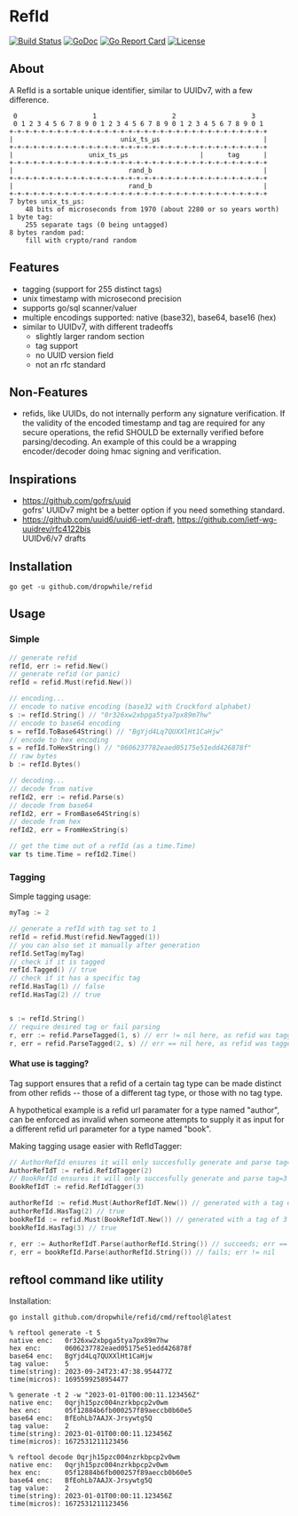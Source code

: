 RefId
=====

[![Build Status](https://github.com/dropwhile/refid/workflows/unit-tests/badge.svg)][1]
[![GoDoc](https://godoc.org/github.com/dropwhile/refid?status.png)][2]
[![Go Report Card](https://goreportcard.com/badge/dropwhile/refid)](https://goreportcard.com/report/dropwhile/refid)
[![License](https://img.shields.io/github/license/dropwhile/refid.svg)](https://github.com/dropwhile/refid/blob/master/LICENSE.md)

## About

A RefId is a sortable unique identifier, similar to UUIDv7, with a few difference.

```
 0                   1                   2                   3
 0 1 2 3 4 5 6 7 8 9 0 1 2 3 4 5 6 7 8 9 0 1 2 3 4 5 6 7 8 9 0 1
+-+-+-+-+-+-+-+-+-+-+-+-+-+-+-+-+-+-+-+-+-+-+-+-+-+-+-+-+-+-+-+-+
|                           unix_ts_µs                          |
+-+-+-+-+-+-+-+-+-+-+-+-+-+-+-+-+-+-+-+-+-+-+-+-+-+-+-+-+-+-+-+-+
|                   unix_ts_µs                  |      tag      |
+-+-+-+-+-+-+-+-+-+-+-+-+-+-+-+-+-+-+-+-+-+-+-+-+-+-+-+-+-+-+-+-+
|                             rand_b                            |
+-+-+-+-+-+-+-+-+-+-+-+-+-+-+-+-+-+-+-+-+-+-+-+-+-+-+-+-+-+-+-+-+
|                             rand_b                            |
+-+-+-+-+-+-+-+-+-+-+-+-+-+-+-+-+-+-+-+-+-+-+-+-+-+-+-+-+-+-+-+-+
7 bytes unix_ts_µs:
    48 bits of microseconds from 1970 (about 2280 or so years worth)
1 byte tag:
    255 separate tags (0 being untagged)
8 bytes random pad:
    fill with crypto/rand random
```

## Features

*   tagging (support for 255 distinct tags)
*   unix timestamp with microsecond precision
*   supports go/sql scanner/valuer
*   multiple encodings supported: native (base32), base64, base16 (hex)
*   similar to UUIDv7, with different tradeoffs
    *    slightly larger random section
    *    tag support
    *    no UUID version field
    *    not an rfc standard

## Non-Features

*   refids, like UUIDs, do not internally perform any signature verification.
    If the validity of the encoded timestamp and tag are required for any secure
    operations, the refid SHOULD be externally verified before parsing/decoding.
    An example of this could be a wrapping encoder/decoder doing hmac signing and verification.

## Inspirations

*   https://github.com/gofrs/uuid  
    gofrs' UUIDv7 might be a better option if you need something standard.
*   https://github.com/uuid6/uuid6-ietf-draft,
    https://github.com/ietf-wg-uuidrev/rfc4122bis  
    UUIDv6/v7 drafts

## Installation
```
go get -u github.com/dropwhile/refid
```

## Usage

### Simple
```go
// generate refid
refId, err := refid.New()
// generate refid (or panic)
refId = refid.Must(refid.New())

// encoding...
// encode to native encoding (base32 with Crockford alphabet)
s := refId.String() // "0r326xw2xbpga5tya7px89m7hw"
// encode to base64 encoding
s = refId.ToBase64String() // "BgYjd4Lq7QUXXlHt1CaHjw"
// encode to hex encoding
s = refId.ToHexString() // "0606237782eaed05175e51edd426878f"
// raw bytes
b := refId.Bytes()

// decoding...
// decode from native
refId2, err := refid.Parse(s)
// decode from base64
refId2, err = FromBase64String(s)
// decode from hex
refId2, err = FromHexString(s)

// get the time out of a refId (as a time.Time)
var ts time.Time = refId2.Time()
```

### Tagging

Simple tagging usage:
```go
myTag := 2

// generate a refId with tag set to 1
refId = refid.Must(refid.NewTagged(1))
// you can also set it manually after generation
refId.SetTag(myTag)
// check if it is tagged
refId.Tagged() // true
// check if it has a specific tag
refId.HasTag(1) // false
refId.HasTag(2) // true


s := refId.String()
// require desired tag or fail parsing
r, err := refid.ParseTagged(1, s) // err != nil here, as refid was tagged 2
r, err = refid.ParseTagged(2, s) // err == nil here, as refid was tagged 2
```

#### What use is tagging?

Tag support ensures that a refid of a certain tag type can be made distinct from other refids -- those of a different tag type, or those with no tag type.  

A hypothetical example is a refid url paramater for a type named "author", can be
enforced as invalid when someone attempts to supply it as input for a different
refid url parameter for a type named "book".

Making tagging usage easier with RefIdTagger:
```go
// AuthorRefId ensures it will only succesfully generate and parse tag=2 refids
AuthorRefIdT := refid.RefIdTagger(2)
// BookRefId ensures it will only succesfully generate and parse tag=3 refids
BookRefIdT := refid.RefIdTagger(3)

authorRefId := refid.Must(AuthorRefIdT.New()) // generated with a tag of 2
authorRefId.HasTag(2) // true
bookRefId := refid.Must(BookRefIdT.New()) // generated with a tag of 3
bookRefId.HasTag(3) // true

r, err := AuthorRefIdT.Parse(authorRefId.String()) // succeeds; err == nil
r, err = bookRefId.Parse(authorRefId.String()) // fails; err != nil
```

## reftool command like utility

Installation:
```
go install github.com/dropwhile/refid/cmd/reftool@latest
```

```
% reftool generate -t 5
native enc:   0r326xw2xbpga5tya7px89m7hw
hex enc:      0606237782eaed05175e51edd426878f
base64 enc:   BgYjd4Lq7QUXXlHt1CaHjw
tag value:    5
time(string): 2023-09-24T23:47:38.954477Z
time(micros): 1695599258954477

% generate -t 2 -w "2023-01-01T00:00:11.123456Z"
native enc:   0qrjh15pzc004nzrkbpcp2v0wm
hex enc:      05f12884b6fb000257f89aeccb0b60e5
base64 enc:   BfEohLb7AAJX-Jrsywtg5Q
tag value:    2
time(string): 2023-01-01T00:00:11.123456Z
time(micros): 1672531211123456

% reftool decode 0qrjh15pzc004nzrkbpcp2v0wm
native enc:   0qrjh15pzc004nzrkbpcp2v0wm
hex enc:      05f12884b6fb000257f89aeccb0b60e5
base64 enc:   BfEohLb7AAJX-Jrsywtg5Q
tag value:    2
time(string): 2023-01-01T00:00:11.123456Z
time(micros): 1672531211123456
```

[1]: https://github.com/dropwhile/refid/actions
[2]: https://godoc.org/github.com/dropwhile/refid
[3]: https://choosealicense.com/licenses/mit/